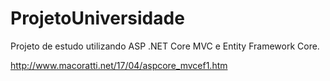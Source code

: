# ProjetoUniversidade
Projeto de estudo utilizando ASP .NET Core MVC e Entity Framework Core.

http://www.macoratti.net/17/04/aspcore_mvcef1.htm
